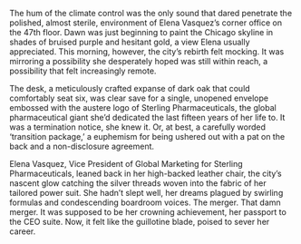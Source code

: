 The hum of the climate control was the only sound that dared penetrate the polished, almost sterile, environment of Elena Vasquez’s corner office on the 47th floor. Dawn was just beginning to paint the Chicago skyline in shades of bruised purple and hesitant gold, a view Elena usually appreciated. This morning, however, the city’s rebirth felt mocking. It was mirroring a possibility she desperately hoped was still within reach, a possibility that felt increasingly remote.

The desk, a meticulously crafted expanse of dark oak that could comfortably seat six, was clear save for a single, unopened envelope embossed with the austere logo of Sterling Pharmaceuticals, the global pharmaceutical giant she’d dedicated the last fifteen years of her life to. It was a termination notice, she knew it. Or, at best, a carefully worded ‘transition package,’ a euphemism for being ushered out with a pat on the back and a non-disclosure agreement.

Elena Vasquez, Vice President of Global Marketing for Sterling Pharmaceuticals, leaned back in her high-backed leather chair, the city’s nascent glow catching the silver threads woven into the fabric of her tailored power suit. She hadn’t slept well, her dreams plagued by swirling formulas and condescending boardroom voices. The merger. That damn merger. It was supposed to be her crowning achievement, her passport to the CEO suite. Now, it felt like the guillotine blade, poised to sever her career.
